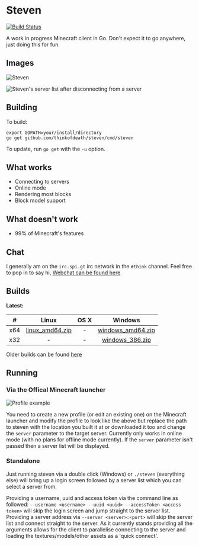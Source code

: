 # Steven
[![Build Status](https://travis-ci.org/thinkofdeath/steven.svg?branch=master)](https://travis-ci.org/thinkofdeath/steven)

A work in progress Minecraft client in Go.
Don't expect it to go anywhere, just doing this for fun.

## Images

![Steven](http://i.imgur.com/VVnmbkV.png)

![Steven's server list after disconnecting from a server](https://i.imgur.com/JRFXt0e.png)

## Building

To build:

```
export GOPATH=your/install/directory
go get github.com/thinkofdeath/steven/cmd/steven
```

To update, run `go get` with the `-u` option.

## What works

* Connecting to servers
* Online mode
* Rendering most blocks
* Block model support

## What doesn't work

* 99% of Minecraft's features

## Chat

I generally am on the `irc.spi.gt` irc network in the `#think` channel. 
Feel free to pop in to say hi, [Webchat can be found here](https://irc.spi.gt/iris/?channels=think)

## Builds

**Latest:**

|  #  |      Linux      | OS X |      Windows      |
|:---:|:---------------:|:----:|:-----------------:|
| x64 | [linux_amd64.zip](http://ci.thinkofdeath.uk/guestAuth/repository/download/Steven_Client/.lastSuccessful/linux_amd64.zip) |   -  | [windows_amd64.zip](http://ci.thinkofdeath.uk/guestAuth/repository/download/Steven_Client/.lastSuccessful/windows_amd64.zip) |
| x32 |        -        |   -  |  [windows_386.zip](http://ci.thinkofdeath.uk/guestAuth/repository/download/Steven_Client/.lastSuccessful/windows_386.zip)  |

Older builds can be found [here](http://ci.thinkofdeath.co.uk/viewType.html?buildTypeId=Steven_Client&guest=1)

## Running

### Via the Offical Minecraft launcher

![Profile example](http://i.imgur.com/NBMGhPL.png)

You need to create a new profile (or edit an existing one) on the Minecraft 
launcher and modify the profile to look like the above but replace the path
to steven with the location you built it at or downloaded it too and change the 
`server` parameter to the target server. Currently only works in online mode
(with no plans for offline mode currently). If the `server` parameter isn't
passed then a server list will be displayed.

### Standalone

Just running steven via a double click (Windows) or `./steven` (everything else)
will bring up a login screen followed by a server list which you can select a server
from.

Providing a username, uuid and access token via the command line as followed:
  `--username <username> --uuid <uuid> --accessToken <access token>`
will skip the login screen and jump straight to the server list. Providing a
server address via `--server <server>:<port>` will skip the server list and 
connect straight to the server. As it currently stands providing all the arguments
allows for the client to parallelise connecting to the server and loading the 
textures/models/other assets as a 'quick connect'.

